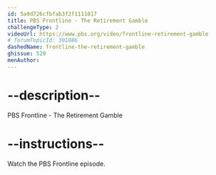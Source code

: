 ```yaml
---
id: 5a9d726cfbfab3f2f1111017
title: PBS Frontline - The Retirement Gamble
challengeType: 2
videoUrl: https://www.pbs.org/video/frontline-retirement-gamble
# forumTopicId: 301086
dashedName: frontline-the-retirement-gamble
ghissue: 529
menAuthor: 
---
```


# --description--

PBS Frontline - The Retirement Gamble

# --instructions--

Watch the PBS Frontline episode.